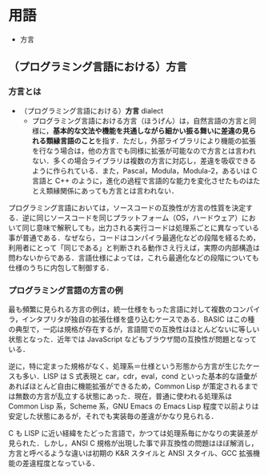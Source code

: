 # 用語

- 方言

## （プログラミング言語における）方言

### 方言とは

- （プログラミング言語における）**方言** dialect
  - プログラミング言語における方言（ほうげん）は，自然言語の方言と同様に，**基本的な文法や機能を共通しながら細かい振る舞いに差違の見られる類縁言語のこと**を指す．ただし，外部ライブラリにより機能の拡張を行なう場合は，他の方言でも同様に拡張が可能なので方言とは言われない．多くの場合ライブラリは複数の方言に対応し，差違を吸収できるように作られている．また，Pascal，Modula，Modula-2，あるいは C 言語と C++ のように，進化の過程で言語的な能力を変化させたものはたとえ類縁関係にあっても方言とは言われない．

プログラミング言語においては，ソースコードの互換性が方言の性質を決定する．逆に同じソースコードを同じプラットフォーム（OS，ハードウェア）において同じ意味で解釈しても，出力される実行コードは処理系ごとに異なっている事が普通である．なぜなら，コードはコンパイラ最適化などの段階を経るため，利用者にとって「同じである」と判断される動作さえ行えば，実際の内部構造は問わないからである．言語仕様によっては，これら最適化などの段階についても仕様のうちに内包して制御する．

### プログラミング言語の方言の例

最も頻繁に見られる方言の例は，統一仕様をもった言語に対して複数のコンパイラ，インタプリタが独自の拡張仕様を盛り込むケースである．BASIC はこの種の典型で，一応は規格が存在するが，言語間での互換性はほとんどないに等しい状態となった．近年では JavaScript などもブラウザ間の互換性が問題となっている．

逆に，特に定まった規格がなく、処理系＝仕様という形態から方言が生じたケースも多い．LISP は S 式表現と car，cdr，eval，cond といった基本的な語彙があればほとんど自由に機能拡張ができるため，Common Lisp が策定されるまでは無数の方言が乱立する状態にあった．現在，普通に使われる処理系は Common Lisp 系，Scheme 系，GNU Emacs の Emacs Lisp 程度で以前よりは安定した状態にあるが，それでも実装毎の差違がかなり見られる．

C も LISP に近い経緯をたどった言語で，かつては処理系毎にかなりの実装差が見られた．しかし，ANSI C 規格が出現した事で非互換性の問題はほぼ解消し，方言と呼べるような違いは初期の K&R スタイルと ANSI スタイル、GCC 拡張機能の差違程度となっている．
